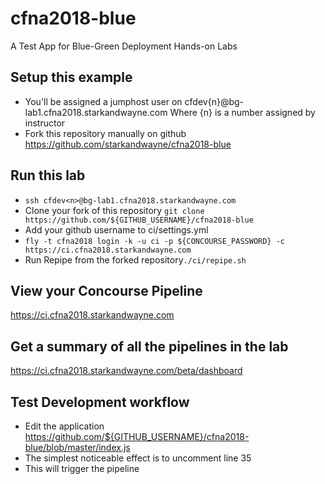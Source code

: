# cfna2018-blue
A Test App for Blue-Green Deployment Hands-on Labs

## Setup this example
* You'll be assigned a jumphost user on cfdev{n}@bg-lab1.cfna2018.starkandwayne.com
   Where {n} is a number assigned by instructor
* Fork this repository manually on github <a href="https://github.com/starkandwayne/cfna2018-blue" target="_blank">https://github.com/starkandwayne/cfna2018-blue</a>

## Run this lab
* `ssh cfdev<n>@bg-lab1.cfna2018.starkandwayne.com`
* Clone your fork of this repository `git clone https://github.com/${GITHUB_USERNAME}/cfna2018-blue`
* Add your github username to ci/settings.yml
* `fly -t cfna2018 login -k -u ci -p ${CONCOURSE_PASSWORD} -c https://ci.cfna2018.starkandwayne.com`
* Run Repipe from the forked repository`./ci/repipe.sh`

## View your Concourse Pipeline
https://ci.cfna2018.starkandwayne.com

## Get a summary of all the pipelines in the lab
https://ci.cfna2018.starkandwayne.com/beta/dashboard

## Test Development workflow
* Edit the application https://github.com/${GITHUB_USERNAME}/cfna2018-blue/blob/master/index.js
* The simplest noticeable effect is to uncomment line 35
* This will trigger the pipeline

